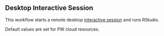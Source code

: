 ## Desktop Interactive Session
This workflow starts a remote desktop [interactive session](https://github.com/parallelworks/interactive_session/blob/main/README.md) and runs RStudio.

Default values are set for PW cloud resources.